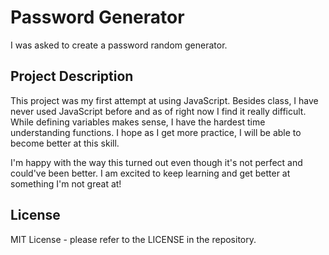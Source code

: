 # Password Generator
I was asked to create a password random generator.

##  Project Description
This project was my first attempt at using JavaScript. Besides class, I have never used JavaScript before and as of right now I find it really difficult. While defining variables makes sense, I have the hardest time understanding functions. I hope as I get more practice, I will be able to become better at this skill.

I'm happy with the way this turned out even though it's not perfect and could've been better. I am excited to keep learning and get better at something I'm not great at!

## License

MIT License - please refer to the LICENSE in the repository. 
